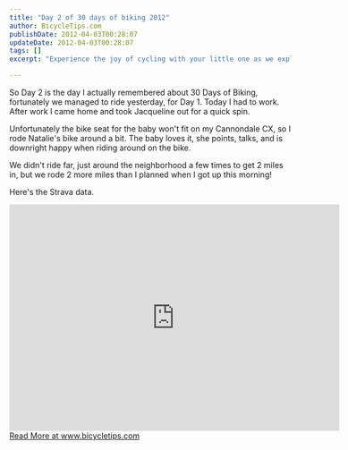 ```yaml
---
title: "Day 2 of 30 days of biking 2012"
author: BicycleTips.com
publishDate: 2012-04-03T00:28:07
updateDate: 2012-04-03T00:28:07
tags: []
excerpt: "Experience the joy of cycling with your little one as we explore the neighborhood on 30 Days of Biking, Day 2 - covering an unexpected 2 miles!"

---
```

<p>So Day 2 is the day I actually remembered about 30 Days of Biking, fortunately we managed to ride yesterday, for Day 1. Today I had to work. After work I came home and took Jacqueline out for a quick spin.</p> <p>Unfortunately the bike seat for the baby won't fit on my Cannondale CX, so I rode Natalie's bike around a bit. The baby loves it, she points, talks, and is downright happy when riding around on the bike.</p> <p>We didn't ride far, just around the neighborhood a few times to get 2 miles in, but we rode 2 more miles than I planned when I got up this morning!</p> <p>Here's the Strava data.</p> <iframe height="405" width="590" frameborder="0" allowtransparency="true" scrolling="no" src="https://app.strava.com/runs/6126708/embed/45a577f0b7b827c9a730df571095098ce60415c2"></iframe> <a href="https://www.bicycletips.com/tips/aid/26">Read More at www.bicycletips.com</a>




